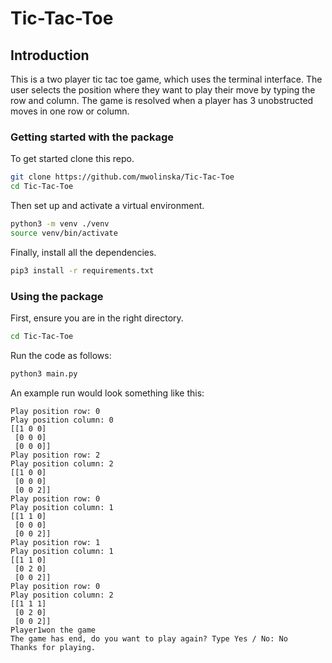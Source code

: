 # Tic-Tac-Toe
## Introduction
This is a two player tic tac toe game, which uses the 
terminal interface. The user selects the position where they
want to play their move by typing the row and column.
The game is resolved when a player has 3 unobstructed
moves in one row or column.

### Getting started with the package
To get started clone this repo.
```bash
git clone https://github.com/mwolinska/Tic-Tac-Toe
cd Tic-Tac-Toe
```
Then set up and activate a virtual environment.
```bash
python3 -m venv ./venv
source venv/bin/activate
```
Finally, install all the dependencies.
```bash
pip3 install -r requirements.txt
```

### Using the package
First, ensure you are in the right directory.
```bash
cd Tic-Tac-Toe
```

Run the code as follows:
```bash
python3 main.py
```
An example run would look something like this:
```
Play position row: 0
Play position column: 0
[[1 0 0]
 [0 0 0]
 [0 0 0]]
Play position row: 2
Play position column: 2
[[1 0 0]
 [0 0 0]
 [0 0 2]]
Play position row: 0
Play position column: 1
[[1 1 0]
 [0 0 0]
 [0 0 2]]
Play position row: 1
Play position column: 1
[[1 1 0]
 [0 2 0]
 [0 0 2]]
Play position row: 0
Play position column: 2
[[1 1 1]
 [0 2 0]
 [0 0 2]]
Player1won the game
The game has end, do you want to play again? Type Yes / No: No
Thanks for playing.
```
